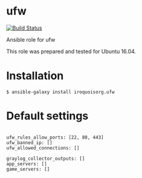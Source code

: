 # ufw

[![Build Status](https://travis-ci.com/iroquoisorg/ansible-role-ufw.svg?branch=master)](https://travis-ci.com/iroquoisorg/ansible-role-memcached)

Ansible role for ufw

This role was prepared and tested for Ubuntu 16.04.

# Installation

`$ ansible-galaxy install iroquoisorg.ufw`

# Default settings

```

ufw_rules_allow_ports: [22, 80, 443]
ufw_banned_ip: []
ufw_allowed_connections: []

graylog_collector_outputs: []
app_servers: []
game_servers: []

```
